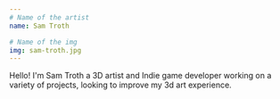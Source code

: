 ```yaml
---
# Name of the artist
name: Sam Troth

# Name of the img
img: sam-troth.jpg
---
```


Hello! I'm Sam Troth a 3D artist and Indie game developer working on a variety of projects, looking to improve my 3d art experience.